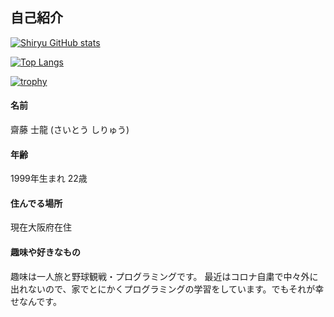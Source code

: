 ## 自己紹介

[![Shiryu GitHub stats](https://github-readme-stats.vercel.app/api?username=siryu-saito&theme=vue-dark&show_icons=true)](https://github.com/siryu-saito/github-readme-stats)

[![Top Langs](https://github-readme-stats.vercel.app/api/top-langs/?username=siryu-saito&theme=vue-dark&show_icons=true&layout=compact)](https://github.com/siryu-saito/github-readme-stats)

[![trophy](https://github-profile-trophy.vercel.app/?username=siryu-saito&theme=dracula)](https://github.com/siryu-saito/github-profile-trophy)

#### 名前

齋藤 士龍 (さいとう しりゅう)

#### 年齢

1999年生まれ 22歳

#### 住んでる場所

現在大阪府在住

#### 趣味や好きなもの

趣味は一人旅と野球観戦・プログラミングです。
最近はコロナ自粛で中々外に出れないので、家でとにかくプログラミングの学習をしています。でもそれが幸せなんです。

